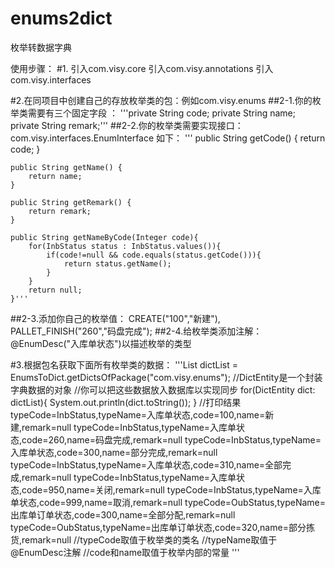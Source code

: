 # enums2dict
枚举转数据字典

使用步骤：
#1.
引入com.visy.core
引入com.visy.annotations
引入com.visy.interfaces

#2.在同项目中创建自己的存放枚举类的包：例如com.visy.enums
##2-1.你的枚举类需要有三个固定字段 ：
    '''private String code;
    private String name;
    private String remark;'''
##2-2.你的枚举类需要实现接口：com.visy.interfaces.EnumInterface
如下：
'''
    public String getCode() {
        return code;
    }

    public String getName() {
        return name;
    }

    public String getRemark() {
        return remark;
    }

    public String getNameByCode(Integer code){
        for(InbStatus status : InbStatus.values()){
            if(code!=null && code.equals(status.getCode())){
                return status.getName();
            }
        }
        return null;
    }'''
##2-3.添加你自己的枚举值：
    CREATE("100","新建"),
    PALLET_FINISH("260","码盘完成");
##2-4.给枚举类添加注解：@EnumDesc("入库单状态")以描述枚举的类型

#3.根据包名获取下面所有枚举类的数据：
    '''List<DictEntity> dictList = EnumsToDict.getDictsOfPackage("com.visy.enums");
    //DictEntity是一个封装字典数据的对象
    //你可以把这些数据放入数据库以实现同步
    for(DictEntity dict: dictList){
        System.out.println(dict.toString());
    }
    //打印结果
    typeCode=InbStatus,typeName=入库单状态,code=100,name=新建,remark=null
    typeCode=InbStatus,typeName=入库单状态,code=260,name=码盘完成,remark=null
    typeCode=InbStatus,typeName=入库单状态,code=300,name=部分完成,remark=null
    typeCode=InbStatus,typeName=入库单状态,code=310,name=全部完成,remark=null
    typeCode=InbStatus,typeName=入库单状态,code=950,name=关闭,remark=null
    typeCode=InbStatus,typeName=入库单状态,code=999,name=取消,remark=null
    typeCode=OubStatus,typeName=出库单订单状态,code=300,name=全部分配,remark=null
    typeCode=OubStatus,typeName=出库单订单状态,code=320,name=部分拣货,remark=null
    //typeCode取值于枚举类的类名
    //typeName取值于@EnumDesc注解
    //code和name取值于枚举内部的常量
'''
   
  
